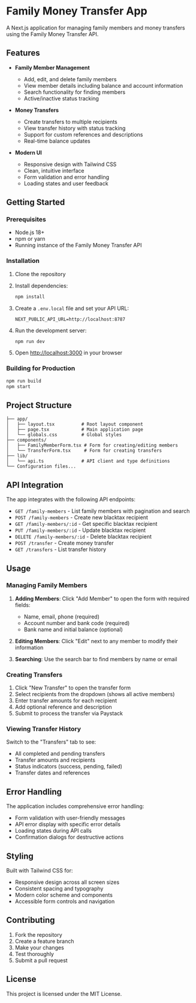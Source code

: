 # Family Money Transfer App

A Next.js application for managing family members and money transfers using the Family Money Transfer API.

## Features

- **Family Member Management**
  - Add, edit, and delete family members
  - View member details including balance and account information
  - Search functionality for finding members
  - Active/inactive status tracking

- **Money Transfers**
  - Create transfers to multiple recipients
  - View transfer history with status tracking
  - Support for custom references and descriptions
  - Real-time balance updates

- **Modern UI**
  - Responsive design with Tailwind CSS
  - Clean, intuitive interface
  - Form validation and error handling
  - Loading states and user feedback

## Getting Started

### Prerequisites

- Node.js 18+ 
- npm or yarn
- Running instance of the Family Money Transfer API

### Installation

1. Clone the repository
2. Install dependencies:
   ```bash
   npm install
   ```

3. Create a `.env.local` file and set your API URL:
   ```
   NEXT_PUBLIC_API_URL=http://localhost:8787
   ```

4. Run the development server:
   ```bash
   npm run dev
   ```

5. Open [http://localhost:3000](http://localhost:3000) in your browser

### Building for Production

```bash
npm run build
npm start
```

## Project Structure

```
├── app/
│   ├── layout.tsx          # Root layout component
│   ├── page.tsx            # Main application page
│   └── globals.css         # Global styles
├── components/
│   ├── FamilyMemberForm.tsx # Form for creating/editing members
│   └── TransferForm.tsx     # Form for creating transfers
├── lib/
│   └── api.ts              # API client and type definitions
└── Configuration files...
```

## API Integration

The app integrates with the following API endpoints:

- `GET /family-members` - List family members with pagination and search
- `POST /family-members` - Create new blacktax recipient
- `GET /family-members/:id` - Get specific blacktax recipient
- `PUT /family-members/:id` - Update blacktax recipient
- `DELETE /family-members/:id` - Delete blacktax recipient
- `POST /transfer` - Create money transfer
- `GET /transfers` - List transfer history

## Usage

### Managing Family Members

1. **Adding Members**: Click "Add Member" to open the form with required fields:
   - Name, email, phone (required)
   - Account number and bank code (required)
   - Bank name and initial balance (optional)

2. **Editing Members**: Click "Edit" next to any member to modify their information

3. **Searching**: Use the search bar to find members by name or email

### Creating Transfers

1. Click "New Transfer" to open the transfer form
2. Select recipients from the dropdown (shows all active members)
3. Enter transfer amounts for each recipient
4. Add optional reference and description
5. Submit to process the transfer via Paystack

### Viewing Transfer History

Switch to the "Transfers" tab to see:
- All completed and pending transfers
- Transfer amounts and recipients
- Status indicators (success, pending, failed)
- Transfer dates and references

## Error Handling

The application includes comprehensive error handling:
- Form validation with user-friendly messages
- API error display with specific error details
- Loading states during API calls
- Confirmation dialogs for destructive actions

## Styling

Built with Tailwind CSS for:
- Responsive design across all screen sizes
- Consistent spacing and typography
- Modern color scheme and components
- Accessible form controls and navigation

## Contributing

1. Fork the repository
2. Create a feature branch
3. Make your changes
4. Test thoroughly
5. Submit a pull request

## License

This project is licensed under the MIT License.